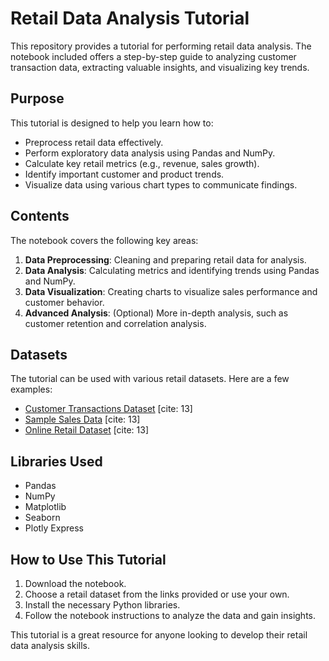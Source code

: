 # Retail Data Analysis Tutorial

This repository provides a tutorial for performing retail data analysis. The notebook included offers a step-by-step guide to analyzing customer transaction data, extracting valuable insights, and visualizing key trends.

## Purpose

This tutorial is designed to help you learn how to:

* Preprocess retail data effectively.
* Perform exploratory data analysis using Pandas and NumPy.
* Calculate key retail metrics (e.g., revenue, sales growth).
* Identify important customer and product trends.
* Visualize data using various chart types to communicate findings.

## Contents

The notebook covers the following key areas:

1.  **Data Preprocessing**: Cleaning and preparing retail data for analysis.
2.  **Data Analysis**: Calculating metrics and identifying trends using Pandas and NumPy.
3.  **Data Visualization**: Creating charts to visualize sales performance and customer behavior.
4.  **Advanced Analysis**: (Optional) More in-depth analysis, such as customer retention and correlation analysis.

## Datasets

The tutorial can be used with various retail datasets. Here are a few examples:

* [Customer Transactions Dataset](https://www.kaggle.com/datasets/bkcoban/customer-transactions) [cite: 13]
* [Sample Sales Data](https://www.kaggle.com/datasets/kyanyoga/sample-sales-data) [cite: 13]
* [Online Retail Dataset](https://archive.ics.uci.edu/dataset/352/online%2Bretail) [cite: 13]

## Libraries Used

* Pandas
* NumPy
* Matplotlib
* Seaborn
* Plotly Express
## How to Use This Tutorial

1.  Download the notebook.
2.  Choose a retail dataset from the links provided or use your own.
3.  Install the necessary Python libraries.
4.  Follow the notebook instructions to analyze the data and gain insights.

This tutorial is a great resource for anyone looking to develop their retail data analysis skills.
